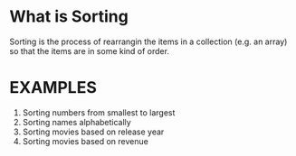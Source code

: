 # What is Sorting

Sorting is the process of rearrangin the items in a collection (e.g. an array) so that the items are in some kind of order.

# EXAMPLES

1. Sorting numbers from smallest to largest
2. Sorting names alphabetically
3. Sorting movies based on release year
4. Sorting movies based on revenue
